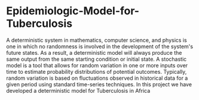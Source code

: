 # Epidemiologic-Model-for-Tuberculosis

A deterministic system in mathematics, computer science, and physics is one in which no randomness is involved in the development of the system's future states. 
As a result, a deterministic model will always produce the same output from the same starting condition or initial state.
A stochastic model is a tool that allows for random variation in one or more inputs over time to estimate probability distributions of potential outcomes. 
Typically, random variation is based on fluctuations observed in historical data for a given period using standard time-series techniques.
In this project we have developed a deterministic model for Tuberculosis in Africa
